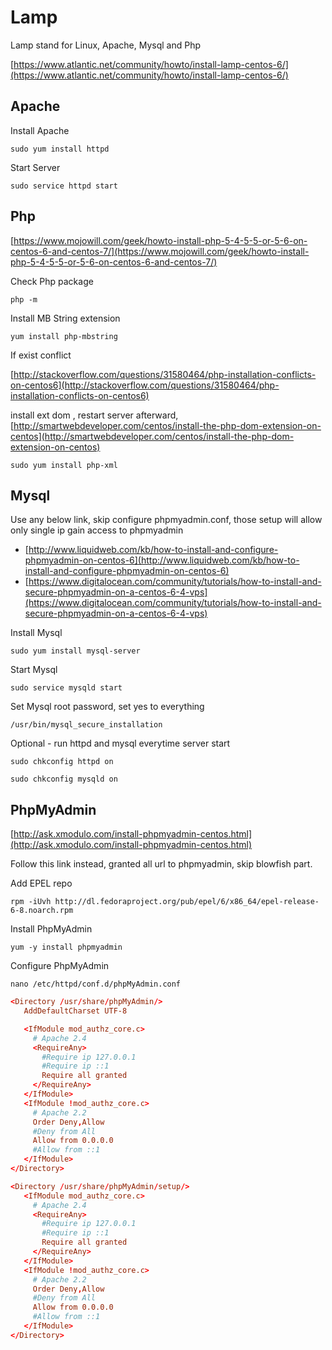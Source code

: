 # Lamp

Lamp stand for Linux, Apache, Mysql and Php

[https://www.atlantic.net/community/howto/install-lamp-centos-6/](https://www.atlantic.net/community/howto/install-lamp-centos-6/)

## Apache

Install Apache

`sudo yum install httpd`

Start Server

`sudo service httpd start`

## Php

[https://www.mojowill.com/geek/howto-install-php-5-4-5-5-or-5-6-on-centos-6-and-centos-7/](https://www.mojowill.com/geek/howto-install-php-5-4-5-5-or-5-6-on-centos-6-and-centos-7/)

Check Php package

`php -m`

Install MB String extension

`yum install php-mbstring`

If exist conflict

[http://stackoverflow.com/questions/31580464/php-installation-conflicts-on-centos6](http://stackoverflow.com/questions/31580464/php-installation-conflicts-on-centos6)

install ext dom , restart server afterward, [http://smartwebdeveloper.com/centos/install-the-php-dom-extension-on-centos](http://smartwebdeveloper.com/centos/install-the-php-dom-extension-on-centos)

`sudo yum install php-xml`

## Mysql

Use any below link, skip configure phpmyadmin.conf, those setup will allow only single ip gain access to phpmyadmin

* [http://www.liquidweb.com/kb/how-to-install-and-configure-phpmyadmin-on-centos-6](http://www.liquidweb.com/kb/how-to-install-and-configure-phpmyadmin-on-centos-6)
* [https://www.digitalocean.com/community/tutorials/how-to-install-and-secure-phpmyadmin-on-a-centos-6-4-vps](https://www.digitalocean.com/community/tutorials/how-to-install-and-secure-phpmyadmin-on-a-centos-6-4-vps)

Install Mysql

`sudo yum install mysql-server`

Start Mysql

`sudo service mysqld start`

Set Mysql root password, set yes to everything

`/usr/bin/mysql_secure_installation`

Optional - run httpd and mysql everytime server start

`sudo chkconfig httpd on`

`sudo chkconfig mysqld on`

## PhpMyAdmin

[http://ask.xmodulo.com/install-phpmyadmin-centos.html](http://ask.xmodulo.com/install-phpmyadmin-centos.html)

Follow this link instead, granted all url to phpmyadmin, skip blowfish part.

Add EPEL repo

`rpm -iUvh http://dl.fedoraproject.org/pub/epel/6/x86_64/epel-release-6-8.noarch.rpm`

Install PhpMyAdmin

`yum -y install phpmyadmin`

Configure PhpMyAdmin

`nano /etc/httpd/conf.d/phpMyAdmin.conf`

```conf
<Directory /usr/share/phpMyAdmin/>
   AddDefaultCharset UTF-8

   <IfModule mod_authz_core.c>
     # Apache 2.4
     <RequireAny>
       #Require ip 127.0.0.1
       #Require ip ::1
       Require all granted
     </RequireAny>
   </IfModule>
   <IfModule !mod_authz_core.c>
     # Apache 2.2
     Order Deny,Allow
     #Deny from All
     Allow from 0.0.0.0
     #Allow from ::1
   </IfModule>
</Directory>

<Directory /usr/share/phpMyAdmin/setup/>
   <IfModule mod_authz_core.c>
     # Apache 2.4
     <RequireAny>
       #Require ip 127.0.0.1
       #Require ip ::1
       Require all granted
     </RequireAny>
   </IfModule>
   <IfModule !mod_authz_core.c>
     # Apache 2.2
     Order Deny,Allow
     #Deny from All
     Allow from 0.0.0.0
     #Allow from ::1
   </IfModule>
</Directory>

```